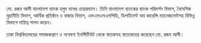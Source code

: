 মো. রজব আলী বাংলাদেশ ব্যাংক হলুদ দলের চেয়ারম্যান। তিনি বাংলাদেশ ব্যাংকের ব্যাংক পরিদর্শন বিভাগ, বৈদেশিক মুদ্রানীতি বিভাগ, আর্থিক প্রতিষ্ঠান ও বাজার বিভাগ, এফএসএসএসপিডি, ডিপার্টমেন্ট অব কারেন্সি ম্যানেজমেন্টসহ বিভিন্ন বিভাগে দায়িত্ব পালন করেন।

ঢাকা বিশ্ববিদ্যালয়ের সমাজকল্যাণ ও গবেষণা ইনস্টিটিউট থেকে স্নাতকসহ স্নাতকোত্তর করেছেন মো. রজব আলী।
